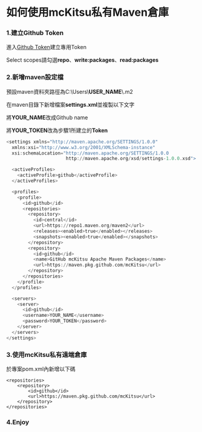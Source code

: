 
# 如何使用mcKitsu私有Maven倉庫
### 1.建立Github Token

進入[Github Token](https://github.com/settings/tokens/new)建立專用Token

Select scopes請勾選**repo**、**write:packages**、**read:packages**

### 2.新增maven設定檔

預設maven資料夾路徑為C:\\Users\\**USER_NAME**\\.m2

在maven目錄下新增檔案**settings.xml**並複製以下文字

將**YOUR_NAME**改成Github name

將**YOUR_TOKEN**改為步驟1所建立的**Token**

```a
<settings xmlns="http://maven.apache.org/SETTINGS/1.0.0"
  xmlns:xsi="http://www.w3.org/2001/XMLSchema-instance"
  xsi:schemaLocation="http://maven.apache.org/SETTINGS/1.0.0
                      http://maven.apache.org/xsd/settings-1.0.0.xsd">

  <activeProfiles>
    <activeProfile>github</activeProfile>
  </activeProfiles>

  <profiles>
    <profile>
      <id>github</id>
      <repositories>
        <repository>
          <id>central</id>
          <url>https://repo1.maven.org/maven2</url>
          <releases><enabled>true</enabled></releases>
          <snapshots><enabled>true</enabled></snapshots>
        </repository>
        <repository>
          <id>github</id>
          <name>GitHub mcKitsu Apache Maven Packages</name>
          <url>https://maven.pkg.github.com/mcKitsu</url>
        </repository>
      </repositories>
    </profile>
  </profiles>

  <servers>
    <server>
      <id>github</id>
      <username>YOUR_NAME</username>
      <password>YOUR_TOKEN</password>
    </server>
  </servers>
</settings>
```

### 3.使用mcKitsu私有遠端倉庫

於專案pom.xml內新增以下碼

```
<repositories>
    <repository>
        <id>github</id>
        <url>https://maven.pkg.github.com/mcKitsu</url>
    </repository>
</repositories>
```

### 4.Enjoy
